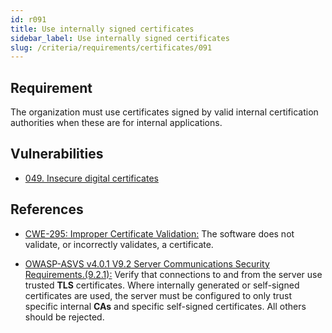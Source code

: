 ```yaml
---
id: r091
title: Use internally signed certificates
sidebar_label: Use internally signed certificates
slug: /criteria/requirements/certificates/091
---
```


## Requirement

The organization must use certificates signed
by valid internal certification authorities
when these are for internal applications.

## Vulnerabilities

- [049. Insecure digital certificates](/criteria/vulnerabilities/049)

## References

- [CWE-295: Improper Certificate Validation:](https://cwe.mitre.org/data/definitions/295.html)
The software does not validate,
or incorrectly validates, a certificate.

- [OWASP-ASVS v4.0.1 V9.2 Server Communications Security Requirements.(9.2.1):](https://owasp.org/www-pdf-archive/OWASP_Application_Security_Verification_Standard_4.0-en.pdf)
Verify that connections
to and from the server use trusted **TLS** certificates.
Where internally generated
or self-signed certificates are used,
the server must be configured
to only trust specific internal **CAs**
and specific self-signed certificates.
All others should be rejected.
